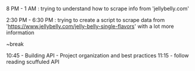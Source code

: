 <!-- NOV 29, 2023 -->
8 PM - 1 AM : trying to understand how to scrape info from 'jellybelly.com'

<!-- NOV 30, 2023 -->
2:30 PM - 6:30 PM : trying to create a script to scrape data from 'https://www.jellybelly.com/jelly-belly-single-flavors' with a lot more information

~break

10:45 - Building API - Project organization and best practices
11:15 - follow reading scuffuled API
